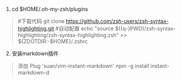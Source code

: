 1. cd $HOME/.oh-my-zsh/plugins
  > #下载代码
  > git clone https://github.com/zsh-users/zsh-syntax-highlighting.git
  > #自动配置
  > echo "source ${(q-)PWD}/zsh-syntax-highlighting/zsh-syntax-highlighting.zsh" >> ${ZDOTDIR:-$HOME}/.zshrc
2. 安装markdown插件
  >  添加 Plug 'suan/vim-instant-markdown'
  >  npm -g install instant-markdown-d 
